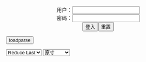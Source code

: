 <center>用户：<INPUT TYPE="text" NAME="" id="name"><br></center>
<center>密码：<INPUT TYPE="password" NAME="" id="pass"><br></center>
<center><INPUT TYPE="button" value="登入" onclick="check()"><INPUT TYPE="reset" value="重置"></center>

<div style="display: none" id="mdm" name="dmd">
  <button onclick="location.reload()">Cover 0</button>
</div>

<button style="display: none" name="dmd" onclick="toggleb()">toggle</button>
<button onclick="loadparse()">loadparse</button>

<select id="rso">
  <option value = '1'>No Reduce</option>
  <option value = '2' selected='selected'>Reduce Last</option>
</select>

<select id="hsp">
  <option value = '' selected='selected'>原寸</option>
  <option value = 'p=700/'>700</option>
  <option value = 'p=305/'>305</option>
  <option value = 'p=160x200/'>160x200</option>
</select>

<br>
<div style="display: none" id="mdc" name="dmd">
</div>

<pre style="display: none" id = "raw">
<!-- 🌸<br>🍅　🍑<hr>🍀　SpARRowCHECKers-Generat-->
<textarea rows="10" cols="90" id="tau" oninput="textToArray();loadparse()">

https://static01.videos-upload.com/video/2021/1114/1l5b/image-013.jpg
https://static01.videos-upload.com/video/2021/1114/1l4x/image-012.jpg
https://static01.videos-upload.com/video/2021/1114/1l59/image-003.jpg
https://static01.videos-upload.com/video/2021/1012/v/image-008.jpg

</textarea><br><!-- 🍀<br>🍑　🍅<hr>🌸 -->

<textarea rows="30" cols="100" id="tar" oninput="loadparse()">

<font size="2"><b>
nagisa魔物喵 20200120 nagisaの魔法棒！愛の契約をしよう! 1 - エロコスプレ</b></font><br>
https://ja.hentai-cosplays.com/video/nagisa-demon-20200120-nagisa-magic-stick-let-s-make-a-love-deal-1/

https://static01.videos-upload.com/video/2021/1231/1rrl/image-135.jpg
https://video01.videos-upload.com/video/2021/1231/1rrl/video.m3u8
https://static01.videos-upload.com/video/2021/1231/1rrl/video-013.ts

<font size="1" style="color:#DCDCDC"><b>2022/1/17 下午3:58:07</b></font><br>

<font size="2"><b>
小尤奈 Xiaoyounai 32 - エロコスプレ</b></font><br>
https://ja.hentai-cosplays.com/video/xiaoyounai-32/

https://static01.videos-upload.com/video/2022/0108/1syf/image-500.jpg

https://video01.videos-upload.com/video/2022/0108/1syf/video.m3u8
https://video01.videos-upload.com/video/2022/0108/1syf/video-114.ts

<font size="1" style="color:#DCDCDC"><b>2022/2/6 下午8:45:47</b></font><br>

<font size="2"><b>
小尤奈 Xiaoyounai 23 - エロコスプレ</b></font><br>
https://ja.hentai-cosplays.com/video/xiaoyounai-23/

小尤奈 Xiaoyounai 23 - エロコスプレ

<font size="1" style="color:#DCDCDC"><b>2022/1/10 下午9:45:05</b></font><br>

<font size="2"><b>
小尤奈 Xiaoyounai 12 - エロコスプレ</b></font><br>
https://ja.hentai-cosplays.com/video/xiaoyounai-12/

小尤奈 Xiaoyounai 12 - エロコスプレ

<font size="1" style="color:#DCDCDC"><b>2022/1/10 下午10:15:45</b></font><br>

<font size="2"><b>
ほしのうめ 13 - エロコスプレ</b></font><br>
https://ja.hentai-cosplays.com/video/hoshino-ying-13/

https://static01.videos-upload.com/video/2021/1114/1l5b/image-013.jpg

<font size="1" style="color:#DCDCDC"><b>2022/1/10 下午2:03:20</b></font><br>

<font size="2"><b>
朝比奈みつき - エロコスプレ</b></font><br>
https://ja.hentai-cosplays.com/video/mitsuki-asahina/

https://static01.videos-upload.com/video/2021/1114/1l4x/image-012.jpg

<font size="1" style="color:#DCDCDC"><b>2022/1/10 下午2:05:54</b></font><br>

<font size="2"><b>
ほしのうめ 11 - エロコスプレ</b></font><br>
https://ja.hentai-cosplays.com/video/hoshino-ying-11/

https://static01.videos-upload.com/video/2021/1114/1l59/image-003.jpg

<font size="1" style="color:#DCDCDC"><b>2022/1/10 下午2:09:43</b></font><br>

<font size="2"><b>
桃尻🍑サキュバス😈💕 - エロコスプレ</b></font><br>
https://ja.hentai-cosplays.com/video/peach-ass-succubus/

https://static01.videos-upload.com/video/2021/1012/v/image-008.jpg

<font size="1" style="color:#DCDCDC"><b>2022/1/10 下午2:19:50</b></font><br>

</textarea>
</pre>

<script src="https://cdn.jsdelivr.net/npm/jquery@3.5.1/dist/jquery.min.js"></script>

<link rel="stylesheet" href="https://cdn.jsdelivr.net/gh/fancyapps/fancybox@3.5.7/dist/jquery.fancybox.min.css" />
<script src="https://cdn.jsdelivr.net/gh/fancyapps/fancybox@3.5.7/dist/jquery.fancybox.min.js"></script>

<script type="text/javascript">

var __urlRegex = /(\b(https?|ftp|file):\/\/[-A-Z0-9+&@#\/%?=~_|!:,.;]*[-A-Z0-9+&@#\/%=~_|])/ig;
var __imgRegex = /\.(?:jpe?g|gif|png)$/i;

textToArray();
loadparse();

function parseURL($string){

    var exp = __urlRegex;
    return $string.replace(exp,function(match){
            __imgRegex.lastIndex=0;
            if(__imgRegex.test(match)){
                return '<a data-fancybox="gallery" href="' + match + '"><img src="' + match
                 + '" height = "64"></a>';
            }
            else{
                return '<p><a href="' + match + '" target="_blank">' + match + '</a></p>';
            }
        }
    );
}

function textToArray(){
  var textArea = document.getElementById("tau");
  var arrayFromTextArea = textArea.value.split(String.fromCharCode(10));
  for ( var i = 0; i < arrayFromTextArea.length; i++ ) {
    generateM(arrayFromTextArea[i]);
  }
}

function generateM(url) {
  mdm.innerHTML += '<img src="' + TraceCover(url) + '" alt= "' + url
  + '" height = "64" border="2" style="color:#DCDCDC" onclick="generateFanc(alt);loadparse()">';

}

function TraceCover(url) {
  var SegmentArr = url.split('/');

  var Extens = SegmentArr.slice(-1).join().split('.').pop();
  var SegmentCount = SegmentArr.length - 2;

  var TopHalf = SegmentArr.slice(0,SegmentCount).join('/');

  return TopHalf + '/p=160x200/1.' + Extens + '\n';

}

function generateFanc(url) {
  var SegmentArr = url.split('/');
  var GeneratCount = SegmentArr.slice(-1).join().split('.').shift();
  var Extens = SegmentArr.slice(-1).join().split('.').pop();
  var SegmentCount = SegmentArr.length;
  var ReduceSegments = document.getElementById('rso').value;
  var HentaiSizeP = document.getElementById('hsp').value;
  var TopHalf = SegmentArr.slice(0,SegmentCount - ReduceSegments).join('/');
  tar.innerHTML = '';

  for (var j = 1; j <= GeneratCount; j++) {
    tar.innerHTML += TopHalf + '/' + HentaiSizeP + j + '.' + Extens + '\n';
  }
}

function loadparse() {
  mdc.innerHTML = parseURL(tar.value);
}

function check(){
  var name=document.getElementById("name").value;
  var pass=document.getElementById("pass").value;
  if(name==!/[^\s]/.test(new Date().getTime()) && pass==String.fromCharCode(window.atob("MTIx"))){
    var nd = document.getElementsByName("dmd");
    for (var i = 0; i <= nd.length; i++) {
      nd[i].style.display = "";
      }
      }else{
      }
}

function toggleb() {
  var x = document.getElementById("raw");
  if (x.style.display === "none") {
    x.style.display = "";
  } else {
    x.style.display = "none";
  }
}

</script>
